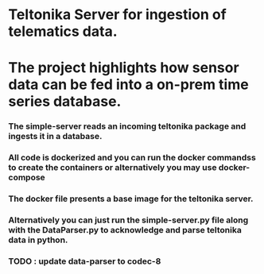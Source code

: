 # Teltonika Server for ingestion of telematics data.
# The project highlights how  sensor data can be fed into a on-prem time series database. 
### The simple-server reads an incoming teltonika package and ingests it in a database. 
### All code is dockerized and you can run the docker commandss to create the containers or alternatively you may use docker-compose
### The docker file presents a base image for the teltonika server. 

### Alternatively you can just run the simple-server.py file along with the DataParser.py to acknowledge and parse teltonika data in python. 

### TODO : update data-parser to codec-8
